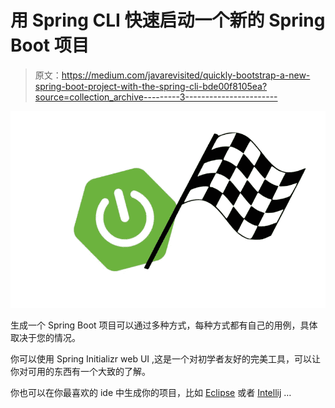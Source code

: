 # 用 Spring CLI 快速启动一个新的 Spring Boot 项目

> 原文：<https://medium.com/javarevisited/quickly-bootstrap-a-new-spring-boot-project-with-the-spring-cli-bde00f8105ea?source=collection_archive---------3----------------------->

![](img/4559dca9dc0a1773f83736b0453b84d6.png)

生成一个 Spring Boot 项目可以通过多种方式，每种方式都有自己的用例，具体取决于您的情况。

你可以使用 Spring Initializr web UI ,这是一个对初学者友好的完美工具，可以让你对可用的东西有一个大致的了解。

你也可以在你最喜欢的 ide 中生成你的项目，比如 [Eclipse](https://www.eclipse.org/community/eclipse_newsletter/2018/february/springboot.php) 或者 [Intellij](/javarevisited/7-best-courses-to-learn-intellij-idea-for-beginners-and-experienced-java-programmers-2e9aa9bb0c05) …